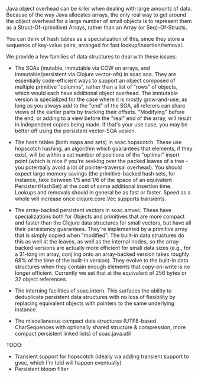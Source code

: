 Java object overhead can be killer when dealing with large amounts of data. Because of the way Java allocates arrays, the only real way to get around the object overhead for a large number of small objects is to represent them as a Struct-Of-(primitive) Arrays, rather than an Array (or Seq)-Of-Structs.

You can think of hash tables as a specialization of this, since they store a sequence of key-value pairs, arranged for fast lookup/insertion/removal.

We provide a few families of data structures to deal with these issues:

- The SOAs (mutable, immutable via COW on arrays, and immutable/persistent via Clojure vector-ofs) in soac.soa. They are essentially code-efficient ways to support an object composed of multiple primitive "columns", rather than a list of "rows" of objects, which would each have additional object overhead. The immutable version is specialized for the case where it is mostly grow-and-use; as long as you always add to the "end" of the SOA, all referers can share views of the earlier parts by tracking their offsets. "Modifying" before the end, or adding to a view before the "real" end of the array, will result in independent copies being made. If
that's your use case, you may be better off using the persistent vector-SOA vesion.

- The hash tables (both maps and sets) in soac.hopscotch. These use hopscotch hashing, an algorithm which guarantees that elements, if they exist, will be within a set number of positions of the "optimal" insert point (which is nice if you're seeking over the packed leaves of a tree - you potentially avoid a lot of pointer-traversal overhead). You should expect large memory savings (the primitive-backed hash sets, for instance, take between 1/5 and 1/6 of the space of an equivalent PersistentHashSet) at the cost of some additional insertion time. Lookups and removals should in general be as fast or faster. Speed as a whole will increase once clojure.core.Vec supports transients.

- The array-backed persistent vectors in soac.arrvec. These have specializations both for Objects and primitives that are more compact and faster than the Clojure data structures for small vectors, but have all their persistency guarantees. They're implemented by a primitive array that is simply copied when "modified". The built-in data structures do this as well at the leaves, as well as the internal nodes, so the array-backed versions are actually more efficient for small data sizes (e.g., for a 31-long int array, conj'ing onto an array-backed version takes roughly 68% of the time of the built-in version). They evolve to the built-in data structures when they
contain enough elements that copy-on-write is no longer efficient. Currently we set that at the equivalent of 256 bytes or 32 object references.

- The interning facilities of soac.intern. This surfaces the ability to deduplicate persistent data structures with no loss of flexibility by replacing equivalent objects with pointers to the same underlying instance.

- The miscellaneous compact data structures (UTF8-based CharSequences with optionally shared structure & compression, more compact persistent linked lists) of soac.java.util

TODO:

- Transient support for hopscotch (ideally via adding transient support to gvec, which I'm told will happen eventually)
- Persistent bloom filter
